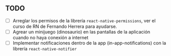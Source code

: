 ## TODO

- [ ] Arreglar los permisos de la librería `react-native-permissions`, ver el curso de RN de Fernando Herrera para ayudarse.
- [ ] Agrear un minijuego (dinosaurio) en las pantallas de la aplicación cuando no haya conexión a internet
- [ ] Implementar notificaciones dentro de la app (in-app-notifications) con la librería `react-native-notifier`
